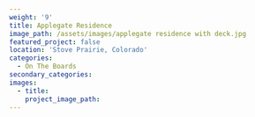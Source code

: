 ```yaml
---
weight: '9'
title: Applegate Residence
image_path: /assets/images/applegate residence with deck.jpg
featured_project: false
location: 'Stove Prairie, Colorado'
categories:
  - On The Boards
secondary_categories:
images:
  - title:
    project_image_path:
---
```


